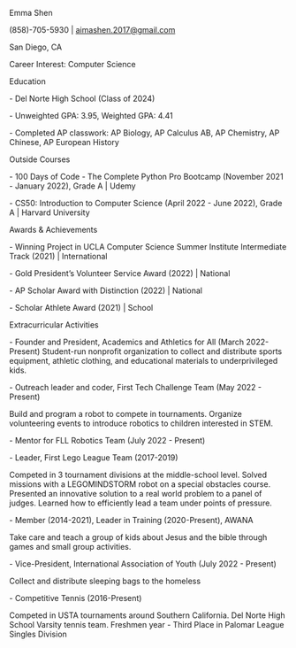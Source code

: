 Emma Shen

(858)-705-5930 | aimashen.2017@gmail.com

San Diego, CA

Career Interest: Computer Science

Education

\- Del Norte High School (Class of 2024)

\- Unweighted GPA: 3.95, Weighted GPA: 4.41

\- Completed AP classwork: AP Biology, AP Calculus AB, AP Chemistry, AP Chinese, AP European History

Outside Courses

\- 100 Days of Code - The Complete Python Pro Bootcamp (November 2021 - January 2022), Grade A | Udemy

\- CS50: Introduction to Computer Science (April 2022 - June 2022), Grade A | Harvard University

Awards & Achievements

\- Winning Project in UCLA Computer Science Summer Institute Intermediate Track (2021) | International

\- Gold President’s Volunteer Service Award (2022) | National

\- AP Scholar Award with Distinction (2022) | National

\- Scholar Athlete Award (2021) | School

Extracurricular Activities

\- Founder and President, Academics and Athletics for All (March 2022-Present) Student-run nonprofit organization to collect and distribute sports equipment, athletic clothing, and educational materials to underprivileged kids.

\- Outreach leader and coder, First Tech Challenge Team (May 2022 - Present)

Build and program a robot to compete in tournaments. Organize volunteering events to introduce robotics to children interested in STEM.

\- Mentor for FLL Robotics Team (July 2022 - Present)

\- Leader, First Lego League Team (2017-2019)

Competed in 3 tournament divisions at the middle-school level. Solved missions with a LEGOMINDSTORM robot on a special obstacles course. Presented an innovative solution to a real world problem to a panel of judges. Learned how to efficiently lead a team under points of pressure.

\- Member (2014-2021), Leader in Training (2020-Present), AWANA

Take care and teach a group of kids about Jesus and the bible through games and small group activities.

\- Vice-President, International Association of Youth (July 2022 - Present)

Collect and distribute sleeping bags to the homeless

\- Competitive Tennis (2016-Present)

Competed in USTA tournaments around Southern California. Del Norte High School Varsity tennis team. Freshmen year - Third Place in Palomar League Singles Division
